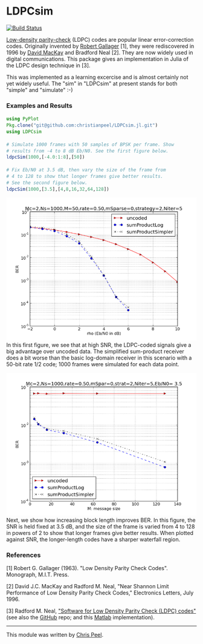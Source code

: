 # LDPCsim

[![Build Status](https://travis-ci.org/christianpeel/LDPCsim.jl.svg?branch=master)](https://travis-ci.org/christianpeel/LDPCsim.jl)

<!---
[![LLLplus](http://pkg.julialang.org/badges/LDPCsim_release.svg)](http://pkg.julialang.org/?pkg=LDPCsim&ver=release)
-->

[Low-density parity-check](https://en.wikipedia.org/wiki/Low-density_parity-check_code)
(LDPC) codes are popular linear error-correction codes. Originally
invented by
[Robert Gallager](https://en.wikipedia.org/wiki/Robert_G._Gallager)
[1], they were rediscovered in 1996 by
[David MacKay](https://en.wikipedia.org/wiki/David_J.C._MacKay) and
Bradford Neal [2]. They are now widely used in digital
communications. This package gives an implementation in Julia of the
LDPC design technique in [3].

This was implemented as a learning excercise and is almost certainly not yet widely useful. The "sim" in "LDPCsim" at 
present stands for both "simple" and "simulate" :-)

### Examples and Results

```julia
using PyPlot
Pkg.clone("git@github.com:christianpeel/LDPCsim.jl.git")
using LDPCsim

# Simulate 1000 frames with 50 samples of BPSK per frame. Show
# results from -4 to 8 dB Eb/N0. See the first figure below.
ldpcSim(1000,[-4.0:1:8],[50])

# Fix Eb/N0 at 3.5 dB, then vary the size of the frame from
# 4 to 128 to show that longer frames give better results.
# See the second figure below.
ldpcSim(1000,[3.5],[4,8,16,32,64,128])
```

![BER vs SNR](test/ldpcVsSNR_M50rHalf.png) In this first figure, we
see that at high SNR, the LDPC-coded signals give a big advantage over
uncoded data. The simplified sum-product receiver does a
bit worse than the basic log-domain receiver in this scenario with a
50-bit rate 1/2 code; 1000 frames were simulated for each data point. 

![BER vs M](test/ldpcVsM_snr3p5_rHalf.png) Next, we show how
increasing block length improves BER. In this figure, the SNR is held
fixed at 3.5 dB, and the size of the frame is varied from 4 to 128 in
powers of 2 to show that longer frames give better results. When
plotted against SNR, the longer-length codes have a sharper waterfall
region.


### References

[1] Robert G. Gallager (1963). "Low Density Parity Check
Codes". Monograph, M.I.T. Press.

[2]  David J.C. MacKay and Radford M. Neal, "Near Shannon Limit
Performance of Low Density Parity Check Codes," Electronics Letters,
July 1996.

[3] Radford M. Neal,
["Software for Low Density Parity Check (LDPC) codes"](http://www.cs.toronto.edu/~radford/ldpc.software.html)
(see also the [GitHub](https://github.com/radfordneal/LDPC-codes)
repo; and this [Matlab](https://sites.google.com/site/bsnugroho/ldpc)
implementation).

---

This module was written by
[Chris Peel](https://github.com/ChristianPeel).
